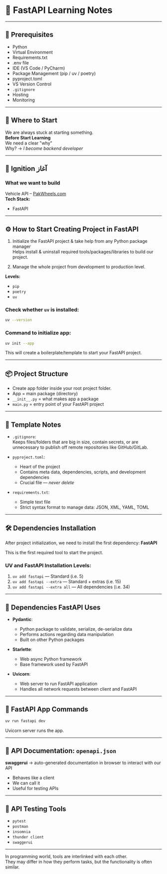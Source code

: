 
# 🚀 FastAPI Learning Notes

---

## 🔧 Prerequisites

- Python
- Virtual Environment
- Requirements.txt
- .env file
- IDE (VS Code / PyCharm)
- Package Management (pip / uv / poetry)
- pyproject.toml
- VS Version Control
- `.gitignore`
- Hosting
- Monitoring

---

## 📍 Where to Start

We are always stuck at starting something.  
**Before Start Learning**  
We need a clear "why"  
Why? → _I become backend developer_

---

## 🏁 Ignition آغاز

### What we want to build

Vehicle API – [PakWheels.com](https://www.pakwheels.com)  
**Tech Stack:**  
- FastAPI

---

## ⚙️ How to Start Creating Project in FastAPI

1. Initialize the FastAPI project & take help from any Python package manager  
   Helps install & uninstall required tools/packages/libraries to build our project.

2. Manage the whole project from development to production level.

**Levels:**
- `pip`
- `poetry`
- `uv`

### Check whether `uv` is installed:
```bash
uv --version
```

### Command to initialize app:
```bash
uv init --app
```
This will create a boilerplate/template to start your FastAPI project.

---

## 📦 Project Structure

- Create app folder inside your root project folder.
- App = main package (directory)
- `__init__.py` = what makes app a package
- `main.py` = entry point of your FastAPI project

---

## 📂 Template Notes

- `.gitignore`:  
  Keeps files/folders that are big in size, contain secrets, or are unnecessary to publish off remote repositories like GitHub/GitLab.

- `pyproject.toml`:  
  - Heart of the project  
  - Contains meta data, dependencies, scripts, and development dependencies  
  - Crucial file — _never delete_

- `requirements.txt`:  
  - Simple text file  
  - Strict syntax format to manage data: JSON, XML, YAML, TOML

---

## 🛠 Dependencies Installation

After project initialization, we need to install the first dependency: **FastAPI**

This is the first required tool to start the project.

### UV and FastAPI Installation Levels:
1. `uv add fastapi` — Standard (i.e. 5)
2. `uv add fastapi --extra` — Standard + extras (i.e. 15)
3. `uv add fastapi --extra all` — All dependencies (i.e. 34)

---

## 🔗 Dependencies FastAPI Uses

- **Pydantic**:  
  - Python package to validate, serialize, de-serialize data  
  - Performs actions regarding data manipulation  
  - Built on other Python packages

- **Starlette**:  
  - Web async Python framework  
  - Base framework used by FastAPI

- **Uvicorn**:  
  - Web server to run FastAPI application  
  - Handles all network requests between client and FastAPI

---

## 🚦 FastAPI App Commands

```bash
uv run fastapi dev
```

Uvicorn server runs the app.

---

## 📄 API Documentation: `openapi.json`

**swaggerui** → auto-generated documentation in browser to interact with our API  
- Behaves like a client
- We can call it
- Useful for testing APIs

---

## 🧪 API Testing Tools

- `pytest`
- `postman`
- `insomnia`
- `thunder client`
- `swaggerui`

---



In programming world, tools are interlinked with each other.  
They may differ in how they perform tasks, but the functionality is often similar.

